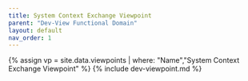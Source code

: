 ```yaml
---
title: System Context Exchange Viewpoint
parent: "Dev-View Functional Domain"
layout: default
nav_order: 1
---
```

{% assign vp = site.data.viewpoints | where: "Name","System Context Exchange Viewpoint" %}
{% include dev-viewpoint.md %}